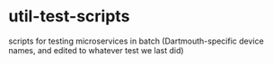 # util-test-scripts
scripts for testing microservices in batch (Dartmouth-specific device names, and edited to whatever test we last did)
